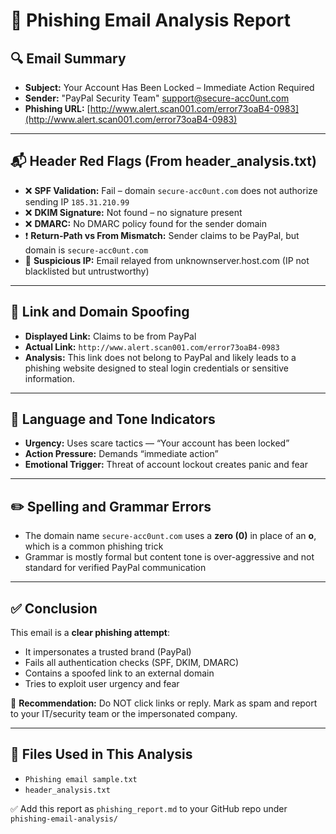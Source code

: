 # 📄 Phishing Email Analysis Report

## 🔍 Email Summary
- **Subject:** Your Account Has Been Locked – Immediate Action Required  
- **Sender:** "PayPal Security Team" <support@secure-acc0unt.com>  
- **Phishing URL:** [http://www.alert.scan001.com/error73oaB4-0983](http://www.alert.scan001.com/error73oaB4-0983)

---

## 📬 Header Red Flags (From header_analysis.txt)
- ❌ **SPF Validation:** Fail – domain `secure-acc0unt.com` does not authorize sending IP `185.31.210.99`
- ❌ **DKIM Signature:** Not found – no signature present
- ❌ **DMARC:** No DMARC policy found for the sender domain
- ❗ **Return-Path vs From Mismatch:** Sender claims to be PayPal, but domain is `secure-acc0unt.com`
- 🛑 **Suspicious IP:** Email relayed from unknownserver.host.com (IP not blacklisted but untrustworthy)

---

## 🔗 Link and Domain Spoofing
- **Displayed Link:** Claims to be from PayPal
- **Actual Link:** `http://www.alert.scan001.com/error73oaB4-0983`
- **Analysis:** This link does not belong to PayPal and likely leads to a phishing website designed to steal login credentials or sensitive information.

---

## 🧠 Language and Tone Indicators
- **Urgency:** Uses scare tactics — “Your account has been locked”
- **Action Pressure:** Demands “immediate action”
- **Emotional Trigger:** Threat of account lockout creates panic and fear

---

## ✏️ Spelling and Grammar Errors
- The domain name `secure-acc0unt.com` uses a **zero (0)** in place of an **o**, which is a common phishing trick
- Grammar is mostly formal but content tone is over-aggressive and not standard for verified PayPal communication

---

## ✅ Conclusion
This email is a **clear phishing attempt**:
- It impersonates a trusted brand (PayPal)
- Fails all authentication checks (SPF, DKIM, DMARC)
- Contains a spoofed link to an external domain
- Tries to exploit user urgency and fear

📌 **Recommendation:** Do NOT click links or reply. Mark as spam and report to your IT/security team or the impersonated company.

---

## 📁 Files Used in This Analysis
- `Phishing email sample.txt`
- `header_analysis.txt`

✅ Add this report as `phishing_report.md` to your GitHub repo under `phishing-email-analysis/`


